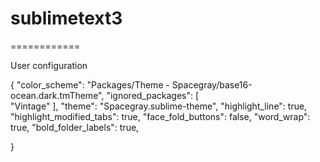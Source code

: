 # sublimetext3
============

User configuration

{
	"color_scheme": "Packages/Theme - Spacegray/base16-ocean.dark.tmTheme",
	"ignored_packages":
	[	
		"Vintage"
	],
	"theme": "Spacegray.sublime-theme",
	"highlight_line": true,
	"highlight_modified_tabs": true, 
	"face_fold_buttons": false,
	"word_wrap": true,
	"bold_folder_labels": true,
	
}
